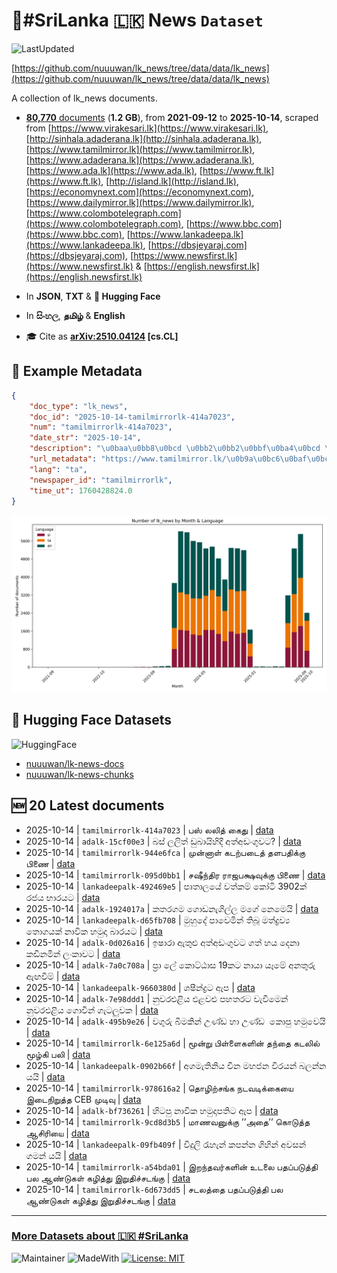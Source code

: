 # 📄#SriLanka 🇱🇰 News `Dataset`

![LastUpdated](https://img.shields.io/badge/last_updated-2025--10--14_13:47:55-green)

[https://github.com/nuuuwan/lk_news/tree/data/data/lk_news](https://github.com/nuuuwan/lk_news/tree/data/data/lk_news)

A collection of lk_news documents.

- [**80,770** documents](https://github.com/nuuuwan/lk_news/tree/data/data/lk_news) (**1.2 GB**), from **2021-09-12** to **2025-10-14**, scraped from [https://www.virakesari.lk](https://www.virakesari.lk), [http://sinhala.adaderana.lk](http://sinhala.adaderana.lk), [https://www.tamilmirror.lk](https://www.tamilmirror.lk), [https://www.adaderana.lk](https://www.adaderana.lk), [https://www.ada.lk](https://www.ada.lk), [https://www.ft.lk](https://www.ft.lk), [http://island.lk](http://island.lk), [https://economynext.com](https://economynext.com), [https://www.dailymirror.lk](https://www.dailymirror.lk), [https://www.colombotelegraph.com](https://www.colombotelegraph.com), [https://www.bbc.com](https://www.bbc.com), [https://www.lankadeepa.lk](https://www.lankadeepa.lk), [https://dbsjeyaraj.com](https://dbsjeyaraj.com), [https://www.newsfirst.lk](https://www.newsfirst.lk) & [https://english.newsfirst.lk](https://english.newsfirst.lk)

- In **JSON**, **TXT** & **🤗 Hugging Face**

- In **සිංහල**, **தமிழ்** & **English**

- 🎓 Cite as **[arXiv:2510.04124](https://arxiv.org/abs/2510.04124) [cs.CL]**

## 📝 Example Metadata

```json
{
    "doc_type": "lk_news",
    "doc_id": "2025-10-14-tamilmirrorlk-414a7023",
    "num": "tamilmirrorlk-414a7023",
    "date_str": "2025-10-14",
    "description": "\u0baa\u0bb8\u0bcd \u0bb2\u0bb2\u0bbf\u0ba4\u0bcd \u0b95\u0bc8\u0ba4\u0bc1",
    "url_metadata": "https://www.tamilmirror.lk/\u0b9a\u0bc6\u0baf\u0bcd\u0ba4\u0bbf\u0b95\u0bb3\u0bcd/\u0baa\u0bb8\u0bcd-\u0bb2\u0bb2\u0bbf\u0ba4\u0bcd-\u0b95\u0bc8\u0ba4\u0bc1/175-366263",
    "lang": "ta",
    "newspaper_id": "tamilmirrorlk",
    "time_ut": 1760428824.0
}
```

![Chart](https://raw.githubusercontent.com/nuuuwan/lk_news/refs/heads/data/data/lk_news/docs_by_month_and_lang.png)

## 🤗 Hugging Face Datasets

![HuggingFace](https://img.shields.io/badge/-HuggingFace-FDEE21?style=for-the-badge&logo=HuggingFace)

- [nuuuwan/lk-news-docs](https://huggingface.co/datasets/nuuuwan/lk-news-docs)
- [nuuuwan/lk-news-chunks](https://huggingface.co/datasets/nuuuwan/lk-news-chunks)

## 🆕 20 Latest documents

- 2025-10-14 | `tamilmirrorlk-414a7023` | பஸ் லலித் கைது | [data](https://github.com/nuuuwan/lk_news/tree/data/data/lk_news/2020s/2025/2025-10-14-tamilmirrorlk-414a7023)
- 2025-10-14 | `adalk-15cf00e3` | බස් ලලිත් ඩුබායිහිදී අත්අඩංගුවට? | [data](https://github.com/nuuuwan/lk_news/tree/data/data/lk_news/2020s/2025/2025-10-14-adalk-15cf00e3)
- 2025-10-14 | `tamilmirrorlk-944e6fca` | முன்னாள் கடற்படைத் தளபதிக்கு பிணை | [data](https://github.com/nuuuwan/lk_news/tree/data/data/lk_news/2020s/2025/2025-10-14-tamilmirrorlk-944e6fca)
- 2025-10-14 | `tamilmirrorlk-095d0bb1` | சஷீந்திர ராஜபக்ஷவுக்கு பிணை | [data](https://github.com/nuuuwan/lk_news/tree/data/data/lk_news/2020s/2025/2025-10-14-tamilmirrorlk-095d0bb1)
- 2025-10-14 | `lankadeepalk-492469e5` | පාතාලයේ වත්කම් කෝටි 3902ක් රජය භාරයට | [data](https://github.com/nuuuwan/lk_news/tree/data/data/lk_news/2020s/2025/2025-10-14-lankadeepalk-492469e5)
- 2025-10-14 | `adalk-1924017a` | කතරගම ගොඩනැගිල්ල මගේ නෙමෙයි | [data](https://github.com/nuuuwan/lk_news/tree/data/data/lk_news/2020s/2025/2025-10-14-adalk-1924017a)
- 2025-10-14 | `lankadeepalk-d65fb708` | මුහුදේ පාවෙමින් තිබූ මත්ද්‍රව්‍ය තොගයක් නාවික හමුදා බාරයට | [data](https://github.com/nuuuwan/lk_news/tree/data/data/lk_news/2020s/2025/2025-10-14-lankadeepalk-d65fb708)
- 2025-10-14 | `adalk-0d026a16` | ඉෂාරා ඇතුළු අත්අඩංගුවට ගත් හය දෙනා කඩිනමින් ලංකාවට | [data](https://github.com/nuuuwan/lk_news/tree/data/data/lk_news/2020s/2025/2025-10-14-adalk-0d026a16)
- 2025-10-14 | `adalk-7a0c708a` | ප්‍රා ලේ කොට්ඨාස 19කට නායා යෑමේ  අනතුරු ඇඟවීම් | [data](https://github.com/nuuuwan/lk_news/tree/data/data/lk_news/2020s/2025/2025-10-14-adalk-7a0c708a)
- 2025-10-14 | `lankadeepalk-9660380d` | ශෂීන්ද්‍රට ඇප | [data](https://github.com/nuuuwan/lk_news/tree/data/data/lk_news/2020s/2025/2025-10-14-lankadeepalk-9660380d)
- 2025-10-14 | `adalk-7e98ddd1` | නුවරඑළිය එළවළු පහතරට වැවීමෙන් නුවරඑළිය ගොවීන් ගැටලුවක | [data](https://github.com/nuuuwan/lk_news/tree/data/data/lk_news/2020s/2025/2025-10-14-adalk-7e98ddd1)
- 2025-10-14 | `adalk-495b9e26` | වගුරු බිමකින් උණ්ඩ හා උණ්ඩ ‍ කොපු හමුවෙයි | [data](https://github.com/nuuuwan/lk_news/tree/data/data/lk_news/2020s/2025/2025-10-14-adalk-495b9e26)
- 2025-10-14 | `tamilmirrorlk-6e125a6d` | மூன்று பிள்ளைகளின் தந்தை கடலில் மூழ்கி பலி | [data](https://github.com/nuuuwan/lk_news/tree/data/data/lk_news/2020s/2025/2025-10-14-tamilmirrorlk-6e125a6d)
- 2025-10-14 | `lankadeepalk-0902b66f` | අගමැතිනිය චීන මහජන වීරයන් බලන්න යයි | [data](https://github.com/nuuuwan/lk_news/tree/data/data/lk_news/2020s/2025/2025-10-14-lankadeepalk-0902b66f)
- 2025-10-14 | `tamilmirrorlk-978616a2` | தொழிற்சங்க நடவடிக்கையை இடைநிறுத்த  CEB முடிவு | [data](https://github.com/nuuuwan/lk_news/tree/data/data/lk_news/2020s/2025/2025-10-14-tamilmirrorlk-978616a2)
- 2025-10-14 | `adalk-bf736261` | හිටපු නාවික හමුදාපතිට ඇප | [data](https://github.com/nuuuwan/lk_news/tree/data/data/lk_news/2020s/2025/2025-10-14-adalk-bf736261)
- 2025-10-14 | `tamilmirrorlk-9cd8d3b5` | மாணவனுக்கு ’’அதை’’ கொடுத்த ஆசிரியை | [data](https://github.com/nuuuwan/lk_news/tree/data/data/lk_news/2020s/2025/2025-10-14-tamilmirrorlk-9cd8d3b5)
- 2025-10-14 | `lankadeepalk-09fb409f` | විදුලි රැහැන් කපන්න ගිහින් අවසන් ගමන් යයි | [data](https://github.com/nuuuwan/lk_news/tree/data/data/lk_news/2020s/2025/2025-10-14-lankadeepalk-09fb409f)
- 2025-10-14 | `tamilmirrorlk-a54bda01` | இறந்தவர்களின் உடலை பதப்படுத்தி பல ஆண்டுகள் கழித்து இறுதிச்சடங்கு | [data](https://github.com/nuuuwan/lk_news/tree/data/data/lk_news/2020s/2025/2025-10-14-tamilmirrorlk-a54bda01)
- 2025-10-14 | `tamilmirrorlk-6d673dd5` | சடலத்தை பதப்படுத்தி பல ஆண்டுகள் கழித்து இறுதிச்சடங்கு | [data](https://github.com/nuuuwan/lk_news/tree/data/data/lk_news/2020s/2025/2025-10-14-tamilmirrorlk-6d673dd5)

---

### [More Datasets about 🇱🇰 #SriLanka](https://github.com/nuuuwan/lk_datasets)

![Maintainer](https://img.shields.io/badge/maintainer-nuuuwan-red)
![MadeWith](https://img.shields.io/badge/made_with-python-blue)
[![License: MIT](https://img.shields.io/badge/License-MIT-yellow.svg)](https://opensource.org/licenses/MIT)
